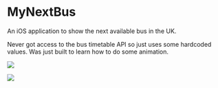 # MyNextBus

An iOS application to show the next available bus in the UK.

Never got access to the bus timetable API so just uses some hardcoded values. Was just built to learn how to do some animation.

![](http://i.imgur.com/NgVutDu.png)

![](http://i.imgur.com/TTFf2Es.png)
